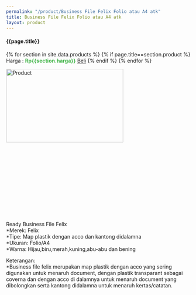 ```yaml
---
permalink: "/product/Business File Felix Folio atau A4 atk"
title: Business File Felix Folio atau A4 atk
layout: product
---
```


#### {{page.title}}

{% for section in site.data.products %}
	{% if page.title==section.product %}
Harga : <span style="color:#42b549">**Rp{{section.harga}}**</span>  <a class="btn btn-success" href="http://api.whatsapp.com/send?phone={{site.whatsapp}}&text=kak saya mau beli {{page.title}} () 1 buah bayarnya di kampus ia kak %3A)" style="width:100px;">Beli</a>
	{% endif %}
{% endfor %}

<image src="{{site.baseurl}}/img/Business File Felix Folio atau A4 atk.jpg" alt="Product" width="80%" height="50%" style="max-width:400px;max-height:400px"/>

Ready Business File Felix  
*Merek: Felix  
*Tipe: Map plastik dengan acco dan kantong didalamna  
*Ukuran: Folio/A4  
*Warna: Hijau,biru,merah,kuning,abu-abu dan bening  
  
Keterangan:  
*Business file felix merupakan map plastik dengan acco yang sering digunakan untuk menaruh document, dengan plastik transparant sebagai coverna dan dengan acco di dalamnya untuk menaruh document yang dibolongkan serta kantong didalamna untuk menaruh kertas/catatan. 